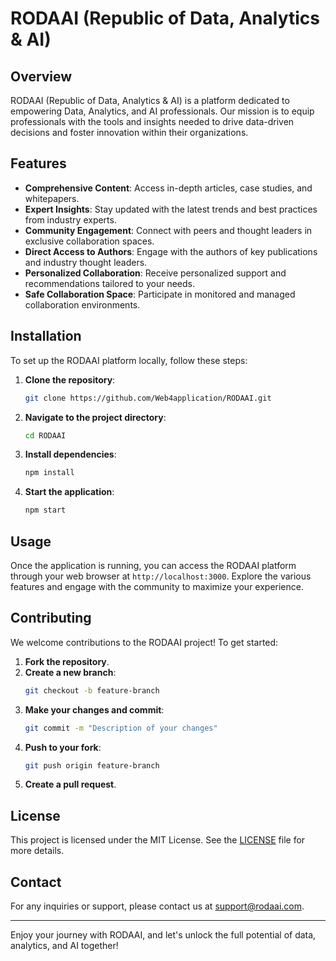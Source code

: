 # RODAAI (Republic of Data, Analytics & AI)

## Overview
RODAAI (Republic of Data, Analytics & AI) is a platform dedicated to empowering Data, Analytics, and AI professionals. Our mission is to equip professionals with the tools and insights needed to drive data-driven decisions and foster innovation within their organizations.

## Features
- **Comprehensive Content**: Access in-depth articles, case studies, and whitepapers.
- **Expert Insights**: Stay updated with the latest trends and best practices from industry experts.
- **Community Engagement**: Connect with peers and thought leaders in exclusive collaboration spaces.
- **Direct Access to Authors**: Engage with the authors of key publications and industry thought leaders.
- **Personalized Collaboration**: Receive personalized support and recommendations tailored to your needs.
- **Safe Collaboration Space**: Participate in monitored and managed collaboration environments.

## Installation
To set up the RODAAI platform locally, follow these steps:

1. **Clone the repository**:
    ```bash
    git clone https://github.com/Web4application/RODAAI.git
    ```
2. **Navigate to the project directory**:
    ```bash
    cd RODAAI
    ```
3. **Install dependencies**:
    ```bash
    npm install
    ```
4. **Start the application**:
    ```bash
    npm start
    ```

## Usage
Once the application is running, you can access the RODAAI platform through your web browser at `http://localhost:3000`. Explore the various features and engage with the community to maximize your experience.

## Contributing
We welcome contributions to the RODAAI project! To get started:

1. **Fork the repository**.
2. **Create a new branch**:
    ```bash
    git checkout -b feature-branch
    ```
3. **Make your changes and commit**:
    ```bash
    git commit -m "Description of your changes"
    ```
4. **Push to your fork**:
    ```bash
    git push origin feature-branch
    ```
5. **Create a pull request**.

## License
This project is licensed under the MIT License. See the [LICENSE](LICENSE) file for more details.

## Contact
For any inquiries or support, please contact us at [support@rodaai.com](kubulee.kl@gmail.com).

---

Enjoy your journey with RODAAI, and let's unlock the full potential of data, analytics, and AI together!

